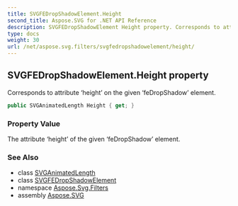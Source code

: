 ```yaml
---
title: SVGFEDropShadowElement.Height
second_title: Aspose.SVG for .NET API Reference
description: SVGFEDropShadowElement Height property. Corresponds to attribute height on the given feDropShadow element
type: docs
weight: 30
url: /net/aspose.svg.filters/svgfedropshadowelement/height/
---
```

## SVGFEDropShadowElement.Height property

Corresponds to attribute ‘height’ on the given ‘feDropShadow’ element.

```csharp
public SVGAnimatedLength Height { get; }
```

### Property Value

The attribute ‘height’ of the given ‘feDropShadow’ element.

### See Also

* class [SVGAnimatedLength](../../../aspose.svg.datatypes/svganimatedlength/)
* class [SVGFEDropShadowElement](../)
* namespace [Aspose.Svg.Filters](../../../aspose.svg.filters/)
* assembly [Aspose.SVG](../../../)
